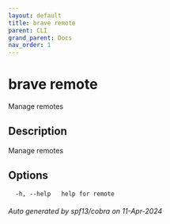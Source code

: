 ```yaml
---
layout: default
title: brave remote
parent: CLI
grand_parent: Docs
nav_order: 1
---
```


# brave remote

Manage remotes

## Description

Manage remotes

## Options

```
  -h, --help   help for remote
```

###### Auto generated by spf13/cobra on 11-Apr-2024
